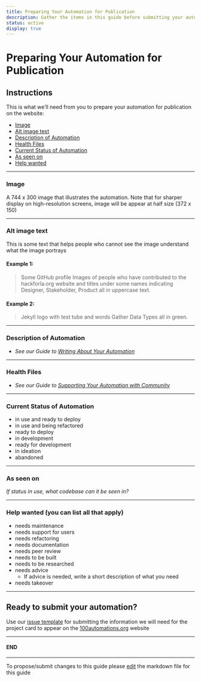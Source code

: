 ```yaml
---
title: Preparing Your Automation for Publication
description: Gather the items in this guide before submitting your automation for publication.
status: active
display: true
---
```

# Preparing Your Automation for Publication

## Instructions
This is what we’ll need from you to prepare your automation for publication on the website: 

- [Image](#image)
- [Alt image text](#alt-text)
- [Description of Automation](#description)
- [Health Files](#health-files)
- [Current Status of Automation](#status)
- [As seen on](#as-seen-on)
- [Help wanted](#help-wanted)
---

<a name="image"></a>
### Image
A 744 x 300 image that illustrates the automation. Note that for sharper display on high-resolution screens, image will be appear at half size (372 x 150)


---

<a name="alt-text"></a>
### Alt image text
This is some text that helps people who cannot see the image understand what the image portrays

#### Example 1: 
> Some GitHub profile Images of people who have contributed to the hackforla.org website and titles under some names indicating Designer, Stakeholder, Product all in uppercase text.

#### Example 2: 

>Jekyll logo with test tube and words Gather Data Types all in green.

---

<a name="description"></a>
### Description of Automation
 - _See our Guide to [Writing About Your Automation](url)_
---

<a name="health-files"></a>
### Health Files
- _See our Guide to [Supporting Your Automation with Community](url)_ 
---

<a name="status"></a>
### Current Status of Automation
-  in use and ready to deploy
-  in use and being refactored
-  ready to deploy
-  in development
-  ready for development
-  in ideation
-  abandoned
---

<a name="as-seen-on"></a>
 ### As seen on

_If status in use, what codebase can it be seen in?_

--- 

<a name="help wanted"></a>
### Help wanted (you can list all that apply)
- needs maintenance
- needs support for users
- needs refactoring
- needs documentation
- needs peer review
- needs to be built
- needs to be researched
- needs advice
  - If advice is needed, write a short description of what you need
- needs takeover

---

## Ready to submit your automation?
Use our [issue template](https://github.com/100Automations/Website/issues/new?assignees=&labels=documentation%2C+good+first+issue&template=create-automation-card-for--automation-name-.md&title=Create+automation+card+for+%5Bautomation+name%5D) for submitting the information we will need for the project card to appear on the [100automations.org](https://100automations.org) website

---
#### END
---
To propose/submit changes to this guide please [edit](https://github.com/100Automations/Website/blob/master/_guides/prep-automation-for-publication.md) the markdown file for this guide
